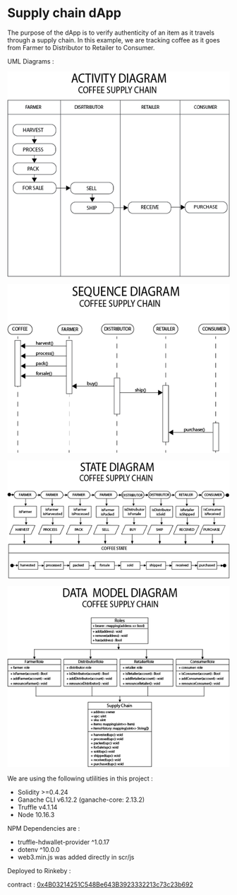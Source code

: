 # Supply chain dApp

The purpose of the dApp is to verify authenticity of an item as it travels through a supply chain. In this example, we are tracking coffee as it goes from Farmer to Distributor to Retailer to Consumer.

UML Diagrams :

![Activity](https://github.com/kdjordan/supplyChain/blob/main/UML/Activity.png)  

![Sequence](https://github.com/kdjordan/supplyChain/blob/main/UML/Sequence.png) 

![State](https://github.com/kdjordan/supplyChain/blob/main/UML/State.png) 


![Data  Model](https://github.com/kdjordan/supplyChain/blob/main/UML/Data-Model.png) 


We are using the following utlilities in this project :
* Solidity >=0.4.24
* Ganache CLI v6.12.2 (ganache-core: 2.13.2)
* Truffle v4.1.14
* Node 10.16.3

NPM Dependencies are :
* truffle-hdwallet-provider ^1.0.17
* dotenv ^10.0.0
* web3.min.js was added directly in scr/js 

Deployed to Rinkeby :

contract : [0x4B03214251C548Be643B3923332213c73c23b692](https://rinkeby.etherscan.io/address/0x4b03214251c548be643b3923332213c73c23b692) 


